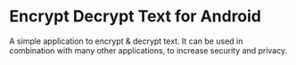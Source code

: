 # Encrypt Decrypt Text for Android
A simple application to encrypt & decrypt text.
It can be used in combination with many other applications, to increase security and privacy.


